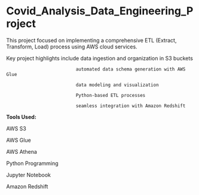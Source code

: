 # Covid_Analysis_Data_Engineering_Project

This project focused on implementing a comprehensive ETL (Extract, Transform, Load) process using AWS cloud services. 

Key project highlights include data ingestion and organization in S3 buckets

                              automated data schema generation with AWS Glue 
                              
                              data modeling and visualization
                              
                              Python-based ETL processes
                              
                              seamless integration with Amazon Redshift
                              


**Tools Used:**

AWS S3

AWS Glue

AWS Athena

Python Programming 

Jupyter Notebook

Amazon Redshift
